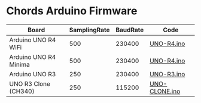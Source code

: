 # Chords Arduino Firmware

| Board | SamplingRate | BaudRate | Code |
| ----- | ------------ | -------- | ---- |
| Arduino UNO R4 WiFi | 500 | 230400 | [UNO-R4.ino](UNO-R4/UNO-R4.ino) |
| Arduino UNO R4 Minima | 500 | 230400 | [UNO-R4.ino](UNO-R4/UNO-R4.ino) |
| Arduino UNO R3 | 250 | 230400 | [UNO-R3.ino](UNO-R3/UNO-R3.ino) |
| UNO R3 Clone (CH340) | 250 | 115200 | [UNO-CLONE.ino](UNO-CLONE/UNO-CLONE.ino) |